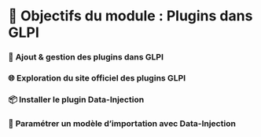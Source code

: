# **🎯 Objectifs du module : Plugins dans GLPI**

### 🔌 **Ajout & gestion des plugins dans GLPI**



### 🌐 **Exploration du site officiel des plugins GLPI**



### 📦 **Installer le plugin Data-Injection**



### 📝 **Paramétrer un modèle d’importation avec Data-Injection**





